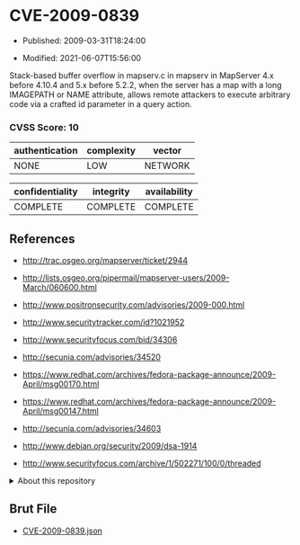 # CVE-2009-0839

- Published: 2009-03-31T18:24:00

- Modified: 2021-06-07T15:56:00

Stack-based buffer overflow in mapserv.c in mapserv in MapServer 4.x before 4.10.4 and 5.x before 5.2.2, when the server has a map with a long IMAGEPATH or NAME attribute, allows remote attackers to execute arbitrary code via a crafted id parameter in a query action.

### CVSS Score: **10**

| authentication | complexity | vector |
| --- | --- | --- |
| NONE | LOW | NETWORK |

| confidentiality | integrity | availability |
| --- | --- | --- |
| COMPLETE | COMPLETE | COMPLETE |

## References

* http://trac.osgeo.org/mapserver/ticket/2944

* http://lists.osgeo.org/pipermail/mapserver-users/2009-March/060600.html

* http://www.positronsecurity.com/advisories/2009-000.html

* http://www.securitytracker.com/id?1021952

* http://www.securityfocus.com/bid/34306

* http://secunia.com/advisories/34520

* https://www.redhat.com/archives/fedora-package-announce/2009-April/msg00170.html

* https://www.redhat.com/archives/fedora-package-announce/2009-April/msg00147.html

* http://secunia.com/advisories/34603

* http://www.debian.org/security/2009/dsa-1914

* http://www.securityfocus.com/archive/1/502271/100/0/threaded

<details>
<summary>About this repository</summary> 

  This repository is part of the project [Live Hack CVE](https://github.com/Live-Hack-CVE). Main website can be found [www.live-hack.org](https://www.live-hack.org) 
  
  Made by [Sn0wAlice](https://github.com/Sn0wAlice) for the people that care about security and need to have a feed of the latest CVEs. Hope you enjoy it, don't forget to star the repo and follow me on [Twitter](https://twitter.com/Sn0wAlice) and [Github](https://github.com/Sn0wAlice). And that is my [personnal website](https://www.alice-snow.me/)

  - [Home Page](https://github.com/Live-Hack-CVE)
  - [Framework](https://github.com/Live-Hack-CVE/cve-framework)
  - [CVE database](https://github.com/Live-Hack-CVE/full_database)
  - [Changelog](https://github.com/Live-Hack-CVE/Changelog)
</details>

## Brut File

* [CVE-2009-0839.json](https://raw.githubusercontent.com/Live-Hack-CVE/full_database/main/cves/2009/CVE-2009-0839.json)

